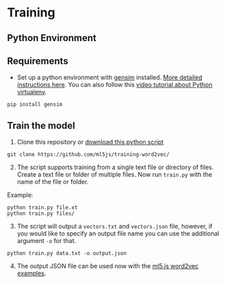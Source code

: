 # Training

## Python Environment

## Requirements

- Set up a python environment with [gensim](https://radimrehurek.com/gensim/) installed. [More detailed instructions here](https://ml5js.org/docs/training-setup.html). You can also follow this [video tutorial about Python virtualenv](https://youtu.be/nnhjvHYRsmM).

```
pip install gensim
```

## Train the model

1. Clone this repository or [download this python script](https://github.com/ml5js/training-word2vec/blob/master/train.py)

```
git clone https://github.com/ml5js/training-word2vec/
```

2. The script supports training from a single text file or directory of files. Create a text file or folder of multiple files. Now run `train.py` with the name of the file or folder.

Example:

```
python train.py file.xt
python train.py files/
```


3. The script will output a `vectors.txt` and `vectors.json` file, however, if you would like to specify an output file name you can use the additional argument `-o` for that.

```
python train.py data.txt -o output.json
```

4. The output JSON file  can be used now with the [ml5.js word2vec examples](https://github.com/ml5js/ml5-examples/tree/master/p5js/Word2Vec).
